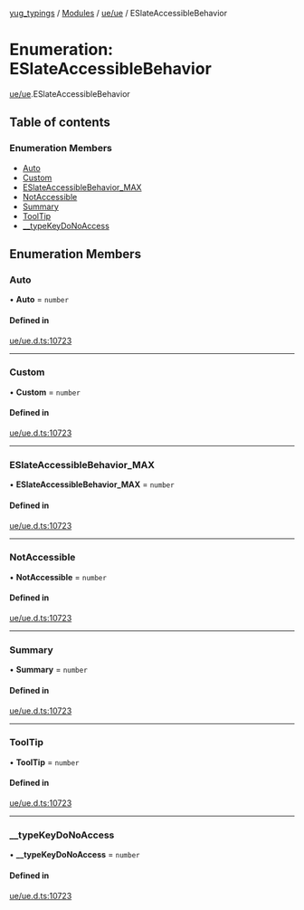 [yug_typings](../README.md) / [Modules](../modules.md) / [ue/ue](../modules/ue_ue.md) / ESlateAccessibleBehavior

# Enumeration: ESlateAccessibleBehavior

[ue/ue](../modules/ue_ue.md).ESlateAccessibleBehavior

## Table of contents

### Enumeration Members

- [Auto](ue_ue.ESlateAccessibleBehavior.md#auto)
- [Custom](ue_ue.ESlateAccessibleBehavior.md#custom)
- [ESlateAccessibleBehavior\_MAX](ue_ue.ESlateAccessibleBehavior.md#eslateaccessiblebehavior_max)
- [NotAccessible](ue_ue.ESlateAccessibleBehavior.md#notaccessible)
- [Summary](ue_ue.ESlateAccessibleBehavior.md#summary)
- [ToolTip](ue_ue.ESlateAccessibleBehavior.md#tooltip)
- [\_\_typeKeyDoNoAccess](ue_ue.ESlateAccessibleBehavior.md#__typekeydonoaccess)

## Enumeration Members

### Auto

• **Auto** = `number`

#### Defined in

[ue/ue.d.ts:10723](https://github.com/YugMetaverse/yug_typings/blob/25cad34/ue/ue.d.ts#L10723)

___

### Custom

• **Custom** = `number`

#### Defined in

[ue/ue.d.ts:10723](https://github.com/YugMetaverse/yug_typings/blob/25cad34/ue/ue.d.ts#L10723)

___

### ESlateAccessibleBehavior\_MAX

• **ESlateAccessibleBehavior\_MAX** = `number`

#### Defined in

[ue/ue.d.ts:10723](https://github.com/YugMetaverse/yug_typings/blob/25cad34/ue/ue.d.ts#L10723)

___

### NotAccessible

• **NotAccessible** = `number`

#### Defined in

[ue/ue.d.ts:10723](https://github.com/YugMetaverse/yug_typings/blob/25cad34/ue/ue.d.ts#L10723)

___

### Summary

• **Summary** = `number`

#### Defined in

[ue/ue.d.ts:10723](https://github.com/YugMetaverse/yug_typings/blob/25cad34/ue/ue.d.ts#L10723)

___

### ToolTip

• **ToolTip** = `number`

#### Defined in

[ue/ue.d.ts:10723](https://github.com/YugMetaverse/yug_typings/blob/25cad34/ue/ue.d.ts#L10723)

___

### \_\_typeKeyDoNoAccess

• **\_\_typeKeyDoNoAccess** = `number`

#### Defined in

[ue/ue.d.ts:10723](https://github.com/YugMetaverse/yug_typings/blob/25cad34/ue/ue.d.ts#L10723)
